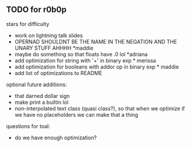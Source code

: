 ## TODO for r0b0p

stars for difficulty

- work on lightning talk slides
- OPERNAD SHOULDNT BE THE NAME IN THE NEGATION AND THE UNARY STUFF AHHHH \*maddie
- maybe do something so that floats have .0 lol \*adriana
- add optimization for string with '+' in binary exp \* merissa
- add optimization for booleans with addor op in binary exp \* maddie
- add list of optimizations to README


optional future additions:

- that darned dollar sign
- make print a builtin lol
- non-interpolated text class (quasi class?), so that when we optimize if we have no placeholders we can make that a thing

questions for toal:

- do we have enough optimization?
